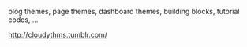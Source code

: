
blog themes, page themes, dashboard themes, building blocks, tutorial codes, ...

http://cloudythms.tumblr.com/

